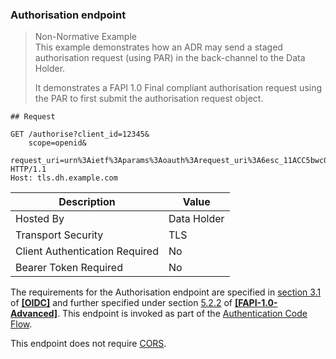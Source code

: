 ### Authorisation endpoint



> Non-Normative Example  
> This example demonstrates how an ADR may send a staged authorisation request (using PAR) in the back-channel to the Data Holder.
>
> It demonstrates a FAPI 1.0 Final compliant authorisation request using the PAR to first submit the authorisation request object.

```
## Request

GET /authorise?client_id=12345&
    scope=openid&
    request_uri=urn%3Aietf%3Aparams%3Aoauth%3Arequest_uri%3A6esc_11ACC5bwc014ltc14eY22c
HTTP/1.1
Host: tls.dh.example.com

```

| Description | Value |
|---|---|
| Hosted By | Data Holder |
| Transport Security | TLS |
| Client Authentication Required| No|
| Bearer Token Required| No|



The requirements for the Authorisation endpoint are specified in [section 3.1](https://openid.net/specs/openid-connect-core-1_0.html#CodeFlowAuth) of **[[OIDC]](#nref-OIDC)** and further specified under section [5.2.2](https://openid.net/specs/openid-financial-api-part-2-1_0.html#authorization-server) of **[[FAPI-1.0-Advanced]](#nref-FAPI-1-0-Advanced)**. This endpoint is invoked as part of the [Authentication Code Flow](#authorization-code-flow).

This endpoint does not require [CORS](#cors).
